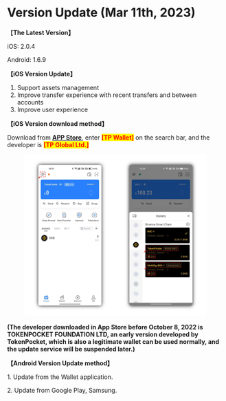 # Version Update (Mar 11th, 2023)

【**The Latest Version】**

iOS: 2.0.4

Android: 1.6.9



**【iOS Version Update】**

1. Support assets management
2. Improve transfer experience with recent transfers and between accounts
3. Improve user experience



**【iOS Version download method】‌**

&#x20; Download from [**APP Store**](https://apps.apple.com/hk/app/tp-global-wallet/id6444625622), enter <mark style="color:red;">**\[TP Wallet]**</mark> on the search bar, and the developer is <mark style="color:red;">**\[TP Global Ltd.]**</mark>

<figure><img src="../../.gitbook/assets/image (1) (2).png" alt=""><figcaption></figcaption></figure>

**(The developer downloaded in App Store before October 8, 2022 is TOKENPOCKET FOUNDATION LTD, an early version developed by TokenPocket, which is also a legitimate wallet can be used normally, and the update service will be suspended later.)**



**【Android Version Update method】**

&#x20;1\. Update from the Wallet application.

&#x20;2\. Update from Google Play, Samsung.
